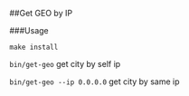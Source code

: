 ##Get GEO by IP

###Usage

`make install`

`bin/get-geo` get city by self ip

`bin/get-geo --ip 0.0.0.0` get city by same ip